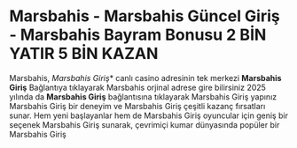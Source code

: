 # Marsbahis - Marsbahis Güncel Giriş - Marsbahis Bayram Bonusu 2 BİN YATIR 5 BİN KAZAN

Marsbahis, *Marsbahis Giriş** canlı casino adresinin tek merkezi **Marsbahis Giriş** 
Bağlantıya tıklayarak Marsbahis orjinal adrese gire bilirsiniz 
2025 yılında da **Marsbahis Giriş** bağlantısına tıklayarak Marsbahis Giriş
yapınız Marsbahis Giriş bir deneyim ve Marsbahis Giriş  çeşitli kazanç fırsatları sunar. Hem yeni başlayanlar hem de Marsbahis Giriş  oyuncular için geniş bir seçenek Marsbahis Giriş  sunarak, çevrimiçi kumar dünyasında popüler bir Marsbahis Giriş

